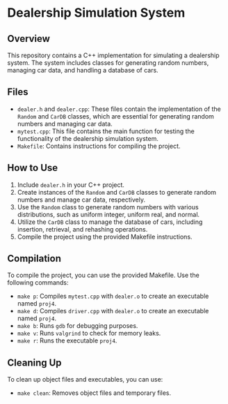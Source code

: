 # Dealership Simulation System

## Overview
This repository contains a C++ implementation for simulating a dealership system. The system includes classes for generating random numbers, managing car data, and handling a database of cars.

## Files
- `dealer.h` and `dealer.cpp`: These files contain the implementation of the `Random` and `CarDB` classes, which are essential for generating random numbers and managing car data.
- `mytest.cpp`: This file contains the main function for testing the functionality of the dealership simulation system.
- `Makefile`: Contains instructions for compiling the project.

## How to Use
1. Include `dealer.h` in your C++ project.
2. Create instances of the `Random` and `CarDB` classes to generate random numbers and manage car data, respectively.
3. Use the `Random` class to generate random numbers with various distributions, such as uniform integer, uniform real, and normal.
4. Utilize the `CarDB` class to manage the database of cars, including insertion, retrieval, and rehashing operations.
5. Compile the project using the provided Makefile instructions.

## Compilation
To compile the project, you can use the provided Makefile. Use the following commands:
- `make p`: Compiles `mytest.cpp` with `dealer.o` to create an executable named `proj4`.
- `make d`: Compiles `driver.cpp` with `dealer.o` to create an executable named `proj4`.
- `make b`: Runs `gdb` for debugging purposes.
- `make v`: Runs `valgrind` to check for memory leaks.
- `make r`: Runs the executable `proj4`.

## Cleaning Up
To clean up object files and executables, you can use:
- `make clean`: Removes object files and temporary files.
